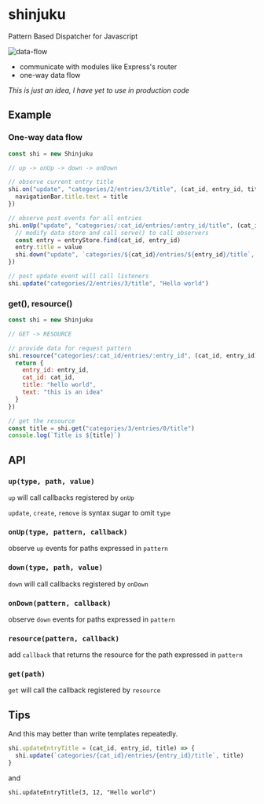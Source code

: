 # shinjuku

Pattern Based Dispatcher for Javascript

![data-flow](https://cloud.githubusercontent.com/assets/5355966/15634596/f50ed908-2602-11e6-8fc9-caed613bba40.png)

- communicate with modules like Express's router
- one-way data flow

*This is just an idea, I have yet to use in production code*

## Example

### One-way data flow

```js
const shi = new Shinjuku

// up -> onUp -> down -> onDown

// observe current entry title
shi.on("update", "categories/2/entries/3/title", (cat_id, entry_id, title) => {
  navigationBar.title.text = title
})

// observe post events for all entries
shi.onUp("update", "categories/:cat_id/entries/:entry_id/title", (cat_id, entry_id, value) => {
  // modify data store and call serve() to call observers
  const entry = entryStore.find(cat_id, entry_id)
  entry.title = value
  shi.down("update", `categories/${cat_id}/entries/${entry_id}/title`, value)
})

// post update event will call listeners
shi.update("categories/2/entries/3/title", "Hello world")
```

### get(), resource()

```js
const shi = new Shinjuku

// GET -> RESOURCE

// provide data for request pattern
shi.resource("categories/:cat_id/entries/:entry_id", (cat_id, entry_id) => {
  return {
    entry_id: entry_id,
    cat_id: cat_id,
    title: "hello world",
    text: "this is an idea"
  }
})

// get the resource
const title = shi.get("categories/3/entries/0/title")
console.log(`Title is ${title}`)
```

## API

### `up(type, path, value)`

`up` will call callbacks registered by `onUp`

`update`, `create`, `remove` is syntax sugar to omit `type`

### `onUp(type, pattern, callback)`

observe `up` events for paths expressed in `pattern` 

### `down(type, path, value)`

`down` will call callbacks registered by `onDown`

### `onDown(pattern, callback)`

observe `down` events for paths expressed in `pattern`

### `resource(pattern, callback)`

add `callback` that returns the resource for the path expressed in `pattern`

### `get(path)`

`get` will call the callback registered by `resource`

## Tips

And this may better than write templates repeatedly.

```js
shi.updateEntryTitle = (cat_id, entry_id, title) => {
  shi.update(`categories/{cat_id}/entries/{entry_id}/title`, title)
}
```

and

```
shi.updateEntryTitle(3, 12, "Hello world")
```
